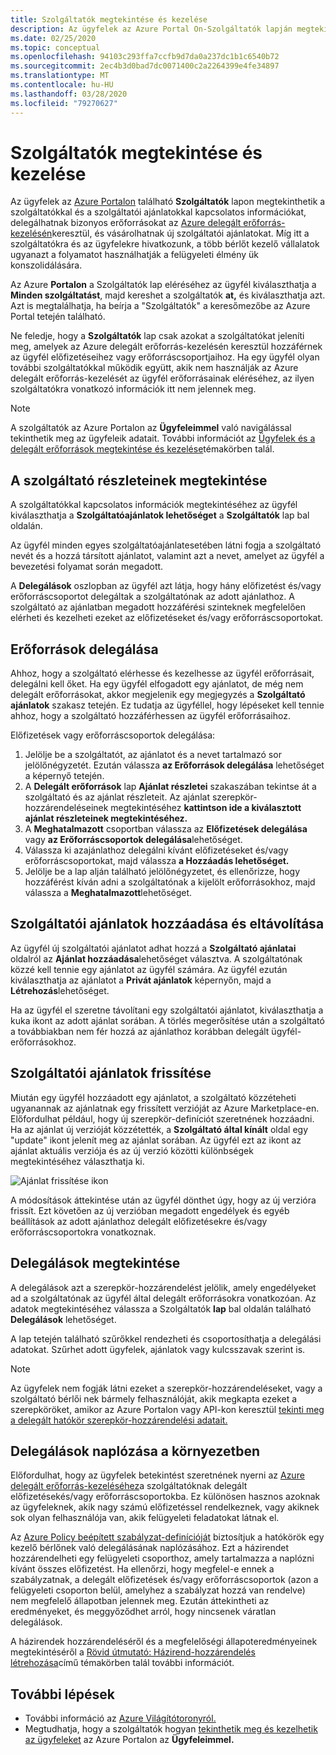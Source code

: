 ```yaml
---
title: Szolgáltatók megtekintése és kezelése
description: Az ügyfelek az Azure Portal On-Szolgáltatók lapján megtekinthetik a szolgáltatókkal, a szolgáltatóajánlatokkal és a delegált erőforrásokkal kapcsolatos információkat.
ms.date: 02/25/2020
ms.topic: conceptual
ms.openlocfilehash: 94103c293ffa7ccfb9d7da0a237dc1b1c6540b72
ms.sourcegitcommit: 2ec4b3d0bad7dc0071400c2a2264399e4fe34897
ms.translationtype: MT
ms.contentlocale: hu-HU
ms.lasthandoff: 03/28/2020
ms.locfileid: "79270627"
---
```

# <a name="view-and-manage-service-providers"></a>Szolgáltatók megtekintése és kezelése

Az ügyfelek az [Azure Portalon](https://portal.azure.com) található **Szolgáltatók** lapon megtekinthetik a szolgáltatókkal és a szolgáltatói ajánlatokkal kapcsolatos információkat, delegálhatnak bizonyos erőforrásokat az [Azure delegált erőforrás-kezelésén](../concepts/azure-delegated-resource-management.md)keresztül, és vásárolhatnak új szolgáltatói ajánlatokat. Míg itt a szolgáltatókra és az ügyfelekre hivatkozunk, a több bérlőt kezelő vállalatok ugyanazt a folyamatot használhatják a felügyeleti élmény ük konszolidálására.

Az Azure **Portalon** a Szolgáltatók lap eléréséhez az ügyfél kiválaszthatja a **Minden szolgáltatást**, majd kereshet a szolgáltatók **at,** és kiválaszthatja azt. Azt is megtalálhatja, ha beírja a "Szolgáltatók" a keresőmezőbe az Azure Portal tetején található.

Ne feledje, hogy a **Szolgáltatók** lap csak azokat a szolgáltatókat jeleníti meg, amelyek az Azure delegált erőforrás-kezelésén keresztül hozzáférnek az ügyfél előfizetéseihez vagy erőforráscsoportjaihoz. Ha egy ügyfél olyan további szolgáltatókkal működik együtt, akik nem használják az Azure delegált erőforrás-kezelését az ügyfél erőforrásainak eléréséhez, az ilyen szolgáltatókra vonatkozó információk itt nem jelennek meg.

> [!NOTE]
> A szolgáltatók az Azure Portalon az **Ügyfeleimmel** való navigálással tekinthetik meg az ügyfeleik adatait. További információt az [Ügyfelek és a delegált erőforrások megtekintése és kezelése](view-manage-customers.md)témakörben talál.

## <a name="view-service-provider-details"></a>A szolgáltató részleteinek megtekintése

A szolgáltatókkal kapcsolatos információk megtekintéséhez az ügyfél kiválaszthatja a **Szolgáltatóajánlatok lehetőséget** a **Szolgáltatók** lap bal oldalán.

Az ügyfél minden egyes szolgáltatóajánlatesetében látni fogja a szolgáltató nevét és a hozzá társított ajánlatot, valamint azt a nevet, amelyet az ügyfél a bevezetési folyamat során megadott.

A **Delegálások** oszlopban az ügyfél azt látja, hogy hány előfizetést és/vagy erőforráscsoportot delegáltak a szolgáltatónak az adott ajánlathoz. A szolgáltató az ajánlatban megadott hozzáférési szinteknek megfelelően elérheti és kezelheti ezeket az előfizetéseket és/vagy erőforráscsoportokat.

## <a name="delegate-resources"></a>Erőforrások delegálása

Ahhoz, hogy a szolgáltató elérhesse és kezelhesse az ügyfél erőforrásait, delegálni kell őket. Ha egy ügyfél elfogadott egy ajánlatot, de még nem delegált erőforrásokat, akkor megjelenik egy megjegyzés a **Szolgáltató ajánlatok** szakasz tetején. Ez tudatja az ügyféllel, hogy lépéseket kell tennie ahhoz, hogy a szolgáltató hozzáférhessen az ügyfél erőforrásaihoz.

Előfizetések vagy erőforráscsoportok delegálása:

1. Jelölje be a szolgáltatót, az ajánlatot és a nevet tartalmazó sor jelölőnégyzetét. Ezután válassza **az Erőforrások delegálása** lehetőséget a képernyő tetején.
1. A **Delegált erőforrások** lap **Ajánlat részletei** szakaszában tekintse át a szolgáltató és az ajánlat részleteit. Az ajánlat szerepkör-hozzárendeléseinek megtekintéséhez **kattintson ide a kiválasztott ajánlat részleteinek megtekintéséhez.**
1. A **Meghatalmazott** csoportban válassza az **Előfizetések delegálása** vagy **az Erőforráscsoportok delegálása**lehetőséget.
1. Válassza ki azajánlathoz delegálni kívánt előfizetéseket és/vagy erőforráscsoportokat, majd válassza **a Hozzáadás lehetőséget.**
1. Jelölje be a lap alján található jelölőnégyzetet, és ellenőrizze, hogy hozzáférést kíván adni a szolgáltatónak a kijelölt erőforrásokhoz, majd válassza a **Meghatalmazott**lehetőséget.

## <a name="add-or-remove-service-provider-offers"></a>Szolgáltatói ajánlatok hozzáadása és eltávolítása

Az ügyfél új szolgáltatói ajánlatot adhat hozzá a **Szolgáltató ajánlatai** oldalról az **Ajánlat hozzáadása**lehetőséget választva. A szolgáltatónak közzé kell tennie egy ajánlatot az ügyfél számára. Az ügyfél ezután kiválaszthatja az ajánlatot a **Privát ajánlatok** képernyőn, majd a **Létrehozás**lehetőséget.

Ha az ügyfél el szeretne távolítani egy szolgáltatói ajánlatot, kiválaszthatja a kuka ikont az adott ajánlat sorában. A törlés megerősítése után a szolgáltató a továbbiakban nem fér hozzá az ajánlathoz korábban delegált ügyfél-erőforrásokhoz.

## <a name="update-service-provider-offers"></a>Szolgáltatói ajánlatok frissítése

Miután egy ügyfél hozzáadott egy ajánlatot, a szolgáltató közzéteheti ugyanannak az ajánlatnak egy frissített verzióját az Azure Marketplace-en. Előfordulhat például, hogy új szerepkör-definíciót szeretnének hozzáadni. Ha az ajánlat új verzióját közzétették, a **Szolgáltató által kínált** oldal egy "update" ikont jelenít meg az ajánlat sorában. Az ügyfél ezt az ikont az ajánlat aktuális verziója és az új verzió közötti különbségek megtekintéséhez választhatja ki.

 ![Ajánlat frissítése ikon](../media/update-offer.jpg)

A módosítások áttekintése után az ügyfél dönthet úgy, hogy az új verzióra frissít. Ezt követően az új verzióban megadott engedélyek és egyéb beállítások az adott ajánlathoz delegált előfizetésekre és/vagy erőforráscsoportokra vonatkoznak.

## <a name="view-delegations"></a>Delegálások megtekintése

A delegálások azt a szerepkör-hozzárendelést jelölik, amely engedélyeket ad a szolgáltatónak az ügyfél által delegált erőforrásokra vonatkozóan. Az adatok megtekintéséhez válassza a Szolgáltatók **lap** bal oldalán található **Delegálások** lehetőséget.

A lap tetején található szűrőkkel rendezheti és csoportosíthatja a delegálási adatokat. Szűrhet adott ügyfelek, ajánlatok vagy kulcsszavak szerint is.

> [!NOTE]
> Az ügyfelek nem fogják látni ezeket a szerepkör-hozzárendeléseket, vagy a szolgáltató bérlői nek bármely felhasználóját, akik megkapta ezeket a szerepköröket, amikor az Azure Portalon vagy API-kon keresztül [tekinti meg a delegált hatókör szerepkör-hozzárendelési adatait.](../../role-based-access-control/role-assignments-list-portal.md#list-role-assignments-at-a-scope)

## <a name="audit-delegations-in-your-environment"></a>Delegálások naplózása a környezetben

Előfordulhat, hogy az ügyfelek betekintést szeretnének nyerni az [Azure delegált erőforrás-kezeléséhez](../concepts/azure-delegated-resource-management.md)a szolgáltatóknak delegált előfizetésekés/vagy erőforráscsoportokba. Ez különösen hasznos azoknak az ügyfeleknek, akik nagy számú előfizetéssel rendelkeznek, vagy akiknek sok olyan felhasználója van, akik felügyeleti feladatokat látnak el.

Az [Azure Policy beépített szabályzat-definícióját](../../governance/policy/samples/built-in-policies.md#lighthouse) biztosítjuk a hatókörök egy kezelő bérlőnek való delegálásának naplózásához. Ezt a házirendet hozzárendelheti egy felügyeleti csoporthoz, amely tartalmazza a naplózni kívánt összes előfizetést. Ha ellenőrzi, hogy megfelel-e ennek a szabályzatnak, a delegált előfizetések és/vagy erőforráscsoportok (azon a felügyeleti csoporton belül, amelyhez a szabályzat hozzá van rendelve) nem megfelelő állapotban jelennek meg. Ezután áttekintheti az eredményeket, és meggyőződhet arról, hogy nincsenek váratlan delegálások.

A házirendek hozzárendeléséről és a megfelelőségi állapoteredményeinek megtekintéséről a [Rövid útmutató: Házirend-hozzárendelés létrehozása](../../governance/policy/assign-policy-portal.md)című témakörben talál további információt.

## <a name="next-steps"></a>További lépések
 
- További információ az [Azure Világítótoronyról.](../overview.md)
- Megtudhatja, hogy a szolgáltatók hogyan [tekinthetik meg és kezelhetik az ügyfeleket](view-manage-customers.md) az Azure Portalon az **Ügyfeleimmel.**